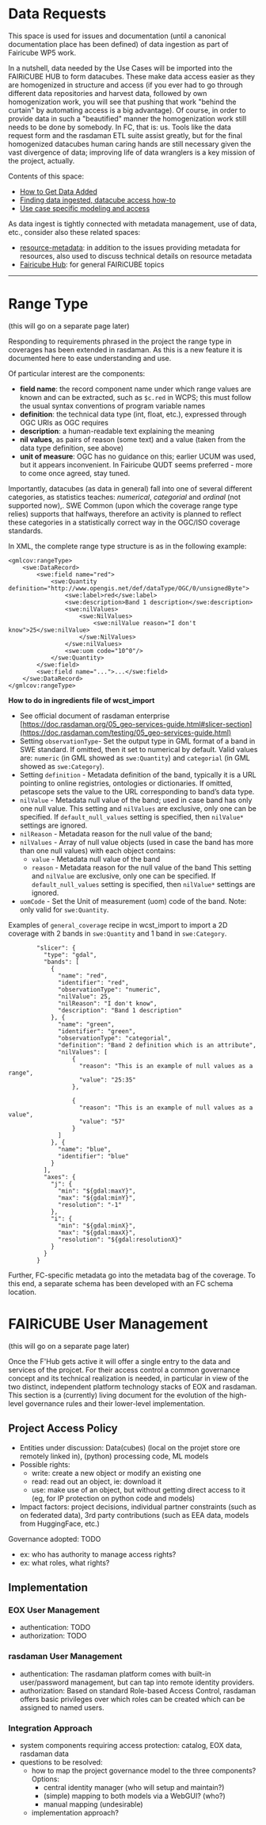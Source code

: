 # Data Requests

This space is used for issues and documentation (until a canonical documentation place has been defined) of data ingestion as part of Fairicube WP5 work.

In a nutshell, data needed by the Use Cases will be imported into the FAIRiCUBE HUB to form datacubes. These make data access easier as they are homogenized in structure and access (if you ever had to go through different data repositories and harvest data, followed by own homogenization work, you will see that pushing that work "behind the curtain" by automating access is a big advantage). Of course, in order to provide data in such a "beautified" manner the homogenization work still needs to be done by somebody. In FC, that is: us. Tools like the data request form and the rasdaman ETL suite assist greatly, but for the final homogenized datacubes human caring hands are still necessary given the vast divergence of data; improving life of data wranglers is a key mission of the project, actually.

Contents of this space:

- [How to Get Data Added](https://github.com/FAIRiCUBE/data-requests/wiki/How-to-Add-Data)
- [Finding data ingested, datacube access how-to](https://github.com/FAIRiCUBE/data-requests/wiki)
- [Use case specific modeling and access](https://github.com/FAIRiCUBE/data-requests/wiki/Data-Overview)

As data ingest is tightly connected with metadata management, use of data, etc., consider also these related spaces:

- [resource-metadata](https://github.com/FAIRiCUBE/resource-metadata): in addition to the issues providing metadata for resources, also used to discuss technical details on resource metadata
- [Fairicube Hub](https://github.com/FAIRiCUBE/FAIRiCUBE-Hub-issue-tracker): for general FAIRiCUBE topics

-----

# Range Type

(this will go on a separate page later)

Responding to requirements phrased in the project the range type in coverages has been extended in rasdaman. As this is a new feature it is documented here to ease understanding and use.

Of particular interest are the components:

- **field name**: the record component name under which range values are known and can be extracted, such as `$c.red` in WCPS; this must follow the usual syntax conventions of program variable names
- **definition**: the technical data type (int, float, etc.), expressed through OGC URIs as OGC requires
- **description**: a human-readable text explaining the meaning
- **nil values**, as pairs of reason (some text) and a value (taken from the data type definition, see above)
- **unit of measure**: OGC has no guidance on this; earlier UCUM was used, but it appears inconvenient. In Fairicube QUDT seems preferred - more to come once agreed, stay tuned.

Importantly, datacubes (as data in general) fall into one of several different categories, as statistics teaches: *numerical*, *categorial* and  *ordinal* (not supported now),. SWE Common (upon which the coverage range type relies) supports that halfways, therefore an activity is planned to reflect these categories in a statistically correct way in the OGC/ISO coverage standards.

In XML, the complete range type structure is as in the following example:

```
<gmlcov:rangeType>
    <swe:DataRecord>
        <swe:field name="red">
            <swe:Quantity definition="http://www.opengis.net/def/dataType/OGC/0/unsignedByte">
                <swe:label>red</swe:label>
                <swe:description>Band 1 description</swe:description>
                <swe:nilValues>
                    <swe:NilValues>
                        <swe:nilValue reason="I don't know">25</swe:nilValue>
                    </swe:NilValues>
                </swe:nilValues>
                <swe:uom code="10^0"/>
            </swe:Quantity>
        </swe:field>
        <swe:field name="...">...</swe:field>
    </swe:DataRecord>
</gmlcov:rangeType>
```

**How to do in ingredients file of wcst_import**

- See official document of rasdaman enterprise [https://doc.rasdaman.org/05_geo-services-guide.html#slicer-section](https://doc.rasdaman.com/testing/05_geo-services-guide.html)
- Setting `observationType`- Set the output type in GML format of a band in SWE standard. If omitted, then it set to numerical by default. Valid values are: `numeric` (in GML showed as `swe:Quantity`) and `categorial` (in GML showed as `swe:Category`).
- Setting `definition` - Metadata definition of the band, typically it is a URL pointing to online registries, ontologies or dictionaries. If omitted, petascope sets the value to the URL corresponding to band’s data type.
- `nilValue` - Metadata null value of the band; used in case band has only one null value. This setting and `nilValues` are exclusive, only one can be specified. If `default_null_values` setting is specified, then `nilValue*` settings are ignored.
- `nilReason` - Metadata reason for the null value of the band;
- `nilValues` - Array of null value objects (used in case the band has more than one null values) with each object contains:
   - `value` - Metadata null value of the band
   - `reason` - Metadata reason for the null value of the band
   This setting and `nilValue` are exclusive, only one can be specified. If `default_null_values` setting is specified, then `nilValue*` settings are ignored.
- `uomCode` - Set the Unit of measurement (uom) code of the band. Note: only valid for `swe:Quantity`.

Examples of `general_coverage` recipe in wcst_import to import a 2D coverage with 2 bands in `swe:Quantity` and 1 band in `swe:Category`.

```
        "slicer": {
          "type": "gdal",
          "bands": [
            {
              "name": "red",
              "identifier": "red",
              "observationType": "numeric",
              "nilValue": 25,
              "nilReason": "I don't know",
              "description": "Band 1 description"
            }, {
              "name": "green",
              "identifier": "green",
              "observationType": "categorial",
              "definition": "Band 2 definition which is an attribute",
              "nilValues": [
                  {
                    "reason": "This is an example of null values as a range",
                    "value": "25:35"
                  },
                  
                  {
                    "reason": "This is an example of null values as a value",
                    "value": "57"
                  }
              ]
            }, {
              "name": "blue",
              "identifier": "blue"
            }
          ],
          "axes": {
            "j": {
              "min": "${gdal:maxY}",
              "max": "${gdal:minY}",
              "resolution": "-1"
            },
            "i": {
              "min": "${gdal:minX}",
              "max": "${gdal:maxX}",
              "resolution": "${gdal:resolutionX}"
            }
          }
        }
```




Further, FC-specific metadata go into the metadata bag of the coverage. To this end, a separate schema has been developed with an FC schema location.

# FAIRiCUBE User Management

(this will go on a separate page later)

Once the F'Hub gets active it will offer a single entry to the data and services of the projcet. For their access control a common governance concept and its technical realization is needed, in particular in view of the two distinct, independent platform technology stacks of EOX and rasdaman.
This section is a (currently) living document for the evolution of the high-level governance rules and their lower-level implementation.

## Project Access Policy

- Entities under discussion: Data(cubes) (local on the projet store ore remotely linked in), (python) processing code, ML models
- Possible rights:
  - write: create a new object or modify an existing one
  - read: read out an object, ie: download it
  - use: make use of an object, but without getting direct access to it (eg, for IP protection on python code and models)
- Impact factors: project decisions, individual partner constraints (such as on federated data), 3rd party contributions (such as EEA data, models from HuggingFace, etc.)

Governance adopted: TODO
- ex: who has authority to manage access rights?
- ex: what roles, what rights?

## Implementation
### EOX User Management
- authentication: TODO
- authorization: TODO

### rasdaman User Management
- authentication: The rasdaman platform comes with built-in user/password management, but can tap into remote identity providers.
- authorization: Based on standard Role-based Access Control, rasdaman offers basic privileges over which roles can be created which can be assigned to named users. 

### Integration Approach
- system components requiring access protection: catalog, EOX data, rasdaman data
- questions to be resolved:
  - how to map the project governance model to the three components? Options:
    - central identity manager (who will setup and maintain?)
    - (simple) mapping to both models via a WebGUI? (who?)
    - manual mapping (undesirable)
  - implementation approach?
 



